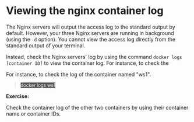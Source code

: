 # Viewing the nginx container log

The Nginx servers will output the access log to the standard output by default. However, your three Nginx servers are running in background (using the `-d` option). You cannot view the access log directly from the standard output of your terminal.

Instead, check the Nginx servers' log by using the command `docker logs [container ID]` to 
view the container log. For instance, to check the 

For instance, to check the log of the container named "ws1".

> <span align="left" style="color:#FFF;background:#555;font:Courier New; font-size: 90%;"> docker logs ws1 </span>

**Exercise:**  

Check the container log of the other two containers by using their container name or container IDs.

<br/>
